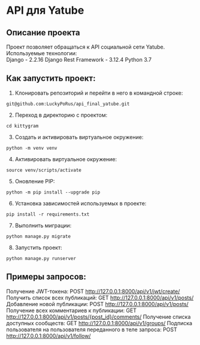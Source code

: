 # API для Yatube
## Описание проекта
Проект позволяет обращаться к API социальной сети Yatube.<br/>
Используемые технологии:<br/>
Django - 2.2.16
Django Rest Framework - 3.12.4
Python 3.7
## Как запустить проект:
1. Клонировать репозиторий и перейти в него в командной строке:
```
git@github.com:LuckyPoRus/api_final_yatube.git
```
2. Переход в директорию с проектом:
```
cd kittygram
```
3. Cоздать и активировать виртуальное окружение:
```
python -m venv venv
```
4. Активировать виртуальное окружение:
```
source venv/scripts/activate
```
5. Оновление PIP:
```
python -m pip install --upgrade pip
```
6. Установка зависимостей используемых в проекте:
```
pip install -r requirements.txt
```
7. Выполнить миграции:
```
python manage.py migrate
```
8. Запустить проект:
```
python manage.py runserver
```

## Примеры запросов:
Получение JWT-токена:
POST
http://127.0.0.1:8000/api/v1/jwt/create/
Получить список всех публикаций:
GET
http://127.0.0.1:8000/api/v1/posts/
Добавление новой публикации:
POST
http://127.0.0.1:8000/api/v1/posts/
Получение всех комментариев к публикации:
GET
http://127.0.0.1:8000/api/v1/posts/{post_id}/comments/
Получение списка доступных сообществ:
GET
http://127.0.0.1:8000/api/v1/groups/
Подписка пользователя на пользователя переданного в теле запроса:
POST
http://127.0.0.1:8000/api/v1/follow/
